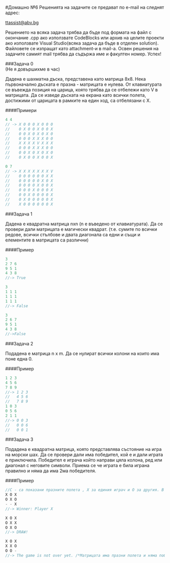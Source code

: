 #Домашно №6
Решенията на задачите се предават по e-mail на следнят адрес:

ttassist@abv.bg

Решението на всяка задача трябва да бъде под формата на файл с окончание .cpp ако използвате CodeBlocks или архив на целите проекти ако използвате Visual Studio(всяка задача да бъде в отделен solution). Файловете се изпращат като attachment-и в mail-a. Освен решения на задачите самият mail трябва да съдържа име и факултен номер. Успех!

###Задача 0   
(Не я довършихме в час)

Дадена е шахматна дъска, представена като матрица 8x8. Нека първоначално дъската е празна - матрицата е нулева. От клавиатурата се въвежда позиция на царица, която трябва да се отбележи като V в матрицата. Да се изведе дъската на екрана като всички полета, достижими от царицата в рамките на един ход, са отбелязани с X.

####Примери
```c++
4 4
// -> X 0 0 0 X 0 0 0
//    0 X 0 0 X 0 0 X
//    0 0 X 0 X 0 X 0
//    0 0 0 X X X 0 0
//    X X X X V X X X
//    0 0 0 X X X 0 0
//    0 0 X 0 X 0 X 0
//    0 X 0 0 X 0 0 X

0 7
// -> X X X X X X X V
//    0 0 0 0 0 0 X X
//    0 0 0 0 0 X 0 X
//    0 0 0 0 X 0 0 X
//    0 0 0 X 0 0 0 X
//    0 0 X 0 0 0 0 X
//    0 X 0 0 0 0 0 X
//    X 0 0 0 0 0 0 X
```

###Задача 1

Дадена е квадратна матрица nxn (n е въведено от клавиатурата). Да се провери дали матрицата е магически квадрат. (т.е. сумите по всички редове, всички стълбове и двата диагонала са едни и същи и елементите в матрицата са различни)

####Пример
```c++
3
2 7 6
9 5 1
4 3 8
//-> True

3
1 1 1 
1 1 1
1 1 1
//-> False 

3
2 6 7
9 5 1
4 3 8
//->False
```

###Задача 2

Подадена е матрица n x m. Да се нулират всички колони на които има поне една 0.

####Пример

```c++
1 2 3
4 5 6
7 8 9
//-> 1 2 3
//   4 5 6
//   7 8 9
1 0 3
0 5 6
2 1 1
//-> 0 0 3
//   0 0 6
//   0 0 1
```

###Задача 3 

Подадена е квадратна матрица, която представлява състояние на игра на морски шах. Да се провери дали има победител, кой е и дали играта е приключила. Победител е играча който направи цяла колона, ред или диагонал с неговите символи. Приема се че играта е била играна правилно и няма да има 2ма победителя.

####Пример

```c++
//С - са показани празните полета , Х за единия играч и О за другия. В кода може да са по ваш избор.
X O X
O X O
- - X
//-> Winner: Player X

X O X
O X X
O X O
//-> DRAW!

X O X
X X O
O O -
//-> The game is not over yet. /*Матрицата има празни полета и няма победител*/



```

